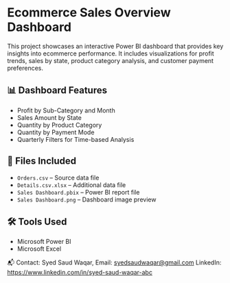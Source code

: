 # Ecommerce Sales Overview Dashboard

This project showcases an interactive Power BI dashboard that provides key insights into ecommerce performance. It includes visualizations for profit trends, sales by state, product category analysis, and customer payment preferences.

## 📊 Dashboard Features
- Profit by Sub-Category and Month  
- Sales Amount by State  
- Quantity by Product Category  
- Quantity by Payment Mode  
- Quarterly Filters for Time-based Analysis  

## 📁 Files Included
- `Orders.csv` – Source data file  
- `Details.csv.xlsx` – Additional data file  
- `Sales Dashboard.pbix` – Power BI report file  
- `Sales Dashboard.png` – Dashboard image preview  

## 🛠 Tools Used
- Microsoft Power BI  
- Microsoft Excel

📬 Contact: Syed Saud Waqar, Email: syedsaudwaqar@gmail.com LinkedIn: https://www.linkedin.com/in/syed-saud-waqar-abc  

